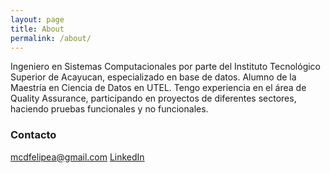 ```yaml
---
layout: page
title: About
permalink: /about/
---
```


Ingeniero en Sistemas Computacionales por parte del Instituto Tecnológico Superior de Acayucan, especializado en base de datos.
Alumno de la Maestría en Ciencia de Datos en UTEL.
Tengo experiencia en el área de Quality Assurance, participando en proyectos de diferentes sectores, haciendo pruebas funcionales y no funcionales.

### Contacto

[mcdfelipea@gmail.com](mailto:mcdfelipea@gmail.com)
[LinkedIn](https://www.linkedin.com/in/rubbishbinqa/)
